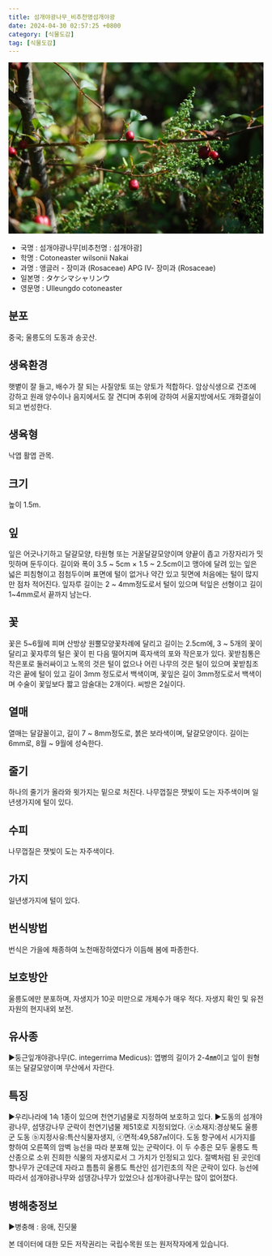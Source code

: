 ```yaml
---
title: 섬개야광나무_비추천명섬개야광
date: 2024-04-30 02:57:25 +0800
category: [식물도감]
tag: [식물도감]
---
```




![섬개야광나무[비추천명 : 섬개야광]](/assets/img/fileUpload/plants/basic/Rosaceae/Cotoneaster/12423/12423_1_th2.JPG)
- 국명 : 섬개야광나무[비추천명 : 섬개야광]
- 학명 : Cotoneaster wilsonii Nakai
- 과명 : 앵글러 - 장미과 (Rosaceae) APG Ⅳ- 장미과 (Rosaceae)
- 일본명 : タケシマシャリンウ
- 영문명 : Ulleungdo cotoneaster


## 분포
중국; 울릉도의 도동과 송곳산.
## 생육환경
햇볕이 잘 들고, 배수가 잘 되는 사질양토 또는 양토가 적합하다. 암상식생으로  건조에 강하고 원래 양수이나 음지에서도 잘 견디며 추위에 강하여 서울지방에서도 개화결실이 되고 번성한다.
## 생육형
낙엽 활엽 관목. 
## 크기
높이 1.5m.
## 잎
잎은 어긋나기하고 달걀모양, 타원형 또는 거꿀달걀모양이며 양끝이 좁고 가장자리가 밋밋하며 둔두이다. 길이와 폭이 3.5 ~ 5cm × 1.5 ~ 2.5cm이고 맹아에 달려 있는 잎은 넓은 피침형이고 점첨두이며 표면에 털이 없거나 약간 있고 뒷면에 처음에는 털이 많지만 점차 적어진다. 잎자루 길이는 2 ~ 4mm정도로서 털이 있으며 턱잎은 선형이고 길이 1~4mm로서 끝까지 남는다.
## 꽃
꽃은 5~6월에 피며 산방상 원뿔모양꽃차례에 달리고 길이는 2.5cm에, 3 ~ 5개의 꽃이 달리고 꽃자루의 털은 꽃이 핀 다음 떨어지며 흑자색의 포와 작은포가 있다. 꽃받침통은 작은포로 둘러싸이고 노목의 것은 털이 없으나 어린 나무의 것은 털이 있으며 꽃받침조각은 끝에 털이 있고 길이 3mm 정도로서 백색이며, 꽃잎은 길이 3mm정도로서 백색이며 수술이 꽃잎보다 짧고 암술대는 2개이다. 씨방은 2실이다.
## 열매
열매는 달걀꼴이고, 길이 7 ~ 8mm정도로, 붉은 보라색이며, 달걀모양이다.  길이는 6mm로, 8월 ~ 9월에 성숙한다.  
## 줄기
하나의 줄기가 올라와 윗가지는 밑으로 처진다. 나무껍질은 잿빛이 도는 자주색이며 일년생가지에 털이 있다.
## 수피
나무껍질은 잿빛이 도는 자주색이다.
## 가지
일년생가지에 털이 있다.
## 번식방법
번식은 가을에 채종하여 노천매장하였다가 이듬해 봄에 파종한다.
## 보호방안
울릉도에만 분포하며, 자생지가 10곳 미만으로 개체수가 매우 적다. 자생지 확인 및 유전자원의 현지내외 보전.
## 유사종
▶둥근잎개야광나무(C. integerrima Medicus): 엽병의 길이가 2-4㎜이고 잎이 원형 또는 달걀모양이며 무산에서 자란다.
## 특징
▶우리나라에 1속 1종이 있으며 천연기념물로 지정하여 보호하고 있다.
▶도동의 섬개야광나무, 섬댕강나무 군락이 천연기념물 제51호로 지정되었다. 
ⓐ소재지:경상북도 울릉군 도동 ⓑ지정사유:특산식물자생지, ⓒ면적:49,587㎡이다.  도동 항구에서 시가지를 향하여 오른쪽의 암벽 능선을 따라 분포해 있는 군락이다.  이 두 수종은 모두 울릉도 특산종으로 소위 진희한 식물의 자생지로서 그 가치가 인정되고 있다.  절벽처럼 된 곳인데 향나무가 군데군데 자라고 틈틈히 울릉도 특산인 섬기린초의 작은 군락이 있다.  능선에 따라서 섬개야광나무와 섬댕강나무가 있었으나 섬개야광나무는 많이 없어졌다.
## 병해충정보
▶병충해 : 응애, 진딧물






본 데이터에 대한 모든 저작권리는 국립수목원 또는 원저작자에게 있습니다.
